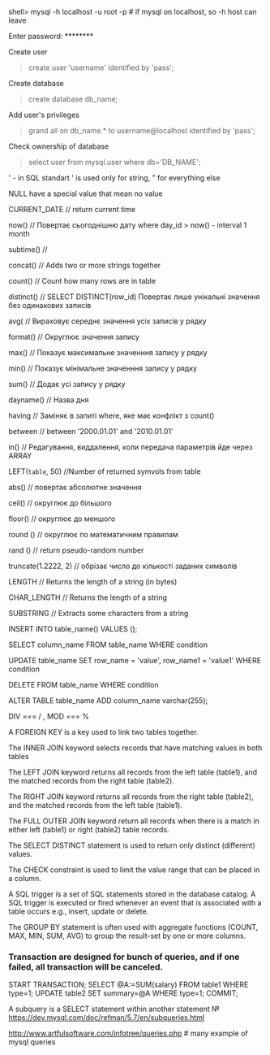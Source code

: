
shell> mysql -h localhost -u root -p         # if mysql on localhost, so -h host can leave

Enter password: ********

Create user

> create user 'username' identified by 'pass';

Create database

> create database db_name;

Add user's privileges

> grand all on db_name.* to username@localhost identified by 'pass';

Check ownership of database

> select user from mysql.user where db='DB_NAME';



' - in SQL standart ' is used only for string, " for everything else

NULL have a special value that mean no value

CURRENT_DATE 				// return current time

now()					//  Повертає сьогоднішню дату   where day_id > now() - interval 1 month

subtime()				//

concat()				//	Adds two or more strings together

count()					//  Count how many rows are in table 

distinct()				// SELECT DISTINCT(row_id) Повертає лише унікальні значення без одинакових записів

avg(					// Вираховує середнє значення усіх записів у рядку

format()				// Округлює значення запису

max()					// Показує максимальне значенння запису у рядку

min()					// Показує мінімальне значенння запису у рядку

sum()					// Додає усі запису у рядку

dayname()				// Назва дня

having					// Заміняє в запиті where, яке має конфлікт з count()

between					// between '2000.01.01' and '2010.01.01'

in()					// Редагування, виддалення, коли передача параметрів йде через ARRAY

LEFT(`table`, 50)			//Number of returned symvols from table

abs()					// повертає абсолютне значення

ceil()					// округлює до більшого

floor()					// округлює до меншого

round ()				// округлює по математичним правилам

rand ()					// return pseudo-random number

truncate(1.2222, 2)		// обрізає число до кількості заданих символів

LENGTH	                // Returns the length of a string (in bytes)

CHAR_LENGTH             // Returns the length of a string 

SUBSTRING               // Extracts some characters from a string



INSERT INTO table_name() VALUES ();

SELECT column_name FROM table_name WHERE condition

UPDATE table_name SET row_name = 'value', row_name1 = 'value1' WHERE condition

DELETE FROM table_name WHERE condition

ALTER TABLE table_name ADD column_name varchar(255);


DIV === / , MOD === %


A FOREIGN KEY is a key used to link two tables together.

The INNER JOIN keyword selects records that have matching values in both tables

The LEFT JOIN keyword returns all records from the left table (table1), and the matched records from the right table (table2).

The RIGHT JOIN keyword returns all records from the right table (table2), and the matched records from the left table (table1).

The FULL OUTER JOIN keyword return all records when there is a match in either left (table1) or right (table2) table records.

The SELECT DISTINCT statement is used to return only distinct (different) values.

The CHECK constraint is used to limit the value range that can be placed in a column.



A SQL trigger is a set of SQL statements stored in the database catalog. A SQL trigger is executed or fired whenever an event that is associated with a table occurs e.g., insert, update or delete.


The GROUP BY statement is often used with aggregate functions (COUNT, MAX, MIN, SUM, AVG) to group the result-set by one or more columns.


### Transaction are designed for bunch of queries, and if one failed, all transaction will be canceled. 
START TRANSACTION;
SELECT @A:=SUM(salary) FROM table1 WHERE type=1;
UPDATE table2 SET summary=@A WHERE type=1;
COMMIT;

A subquery is a SELECT statement within another statement   № https://dev.mysql.com/doc/refman/5.7/en/subqueries.html






http://www.artfulsoftware.com/infotree/queries.php    # many example of mysql queries

